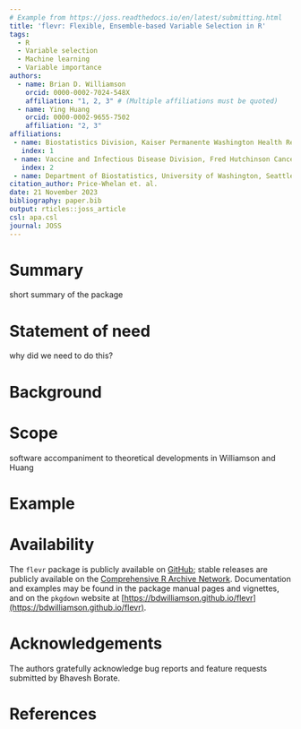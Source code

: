 ```yaml
---
# Example from https://joss.readthedocs.io/en/latest/submitting.html
title: 'flevr: Flexible, Ensemble-based Variable Selection in R'
tags:
  - R
  - Variable selection
  - Machine learning
  - Variable importance
authors:
  - name: Brian D. Williamson
    orcid: 0000-0002-7024-548X
    affiliation: "1, 2, 3" # (Multiple affiliations must be quoted)
  - name: Ying Huang
    orcid: 0000-0002-9655-7502
    affiliation: "2, 3"
affiliations:
 - name: Biostatistics Division, Kaiser Permanente Washington Health Research Institute, Seattle, USA
   index: 1
 - name: Vaccine and Infectious Disease Division, Fred Hutchinson Cancer Center, Seattle, USA
   index: 2
 - name: Department of Biostatistics, University of Washington, Seattle, USA
citation_author: Price-Whelan et. al.
date: 21 November 2023
bibliography: paper.bib
output: rticles::joss_article
csl: apa.csl
journal: JOSS
---
```


# Summary

short summary of the package

# Statement of need

why did we need to do this?

# Background

# Scope

software accompaniment to theoretical developments in Williamson and Huang



# Example

# Availability

The `flevr` package is publicly available on [GitHub](https://github.com/bdwilliamson/flevr); stable releases are publicly available on the [Comprehensive R Archive Network](https://cran.r-project.org/package=flevr). Documentation and examples may be found in the package manual pages and vignettes, and on the `pkgdown` website at [https://bdwilliamson.github.io/flevr](https://bdwilliamson.github.io/flevr).

<!-- # Citations

Citations to entries in paper.bib should be in
[rMarkdown](https://rmarkdown.rstudio.com/authoring_bibliographies_and_citations.html)
format.

For a quick reference, the following citation commands can be used:
- `@author:2001`  ->  "Author et al. (2001)"
- `[@author:2001]` -> "(Author et al., 2001)"
- `[@author1:2001; @author2:2001]` -> "(Author1 et al., 2001; Author2 et al., 2002)"
-->

# Acknowledgements

The authors gratefully acknowledge bug reports and feature requests submitted by Bhavesh Borate.

# References


